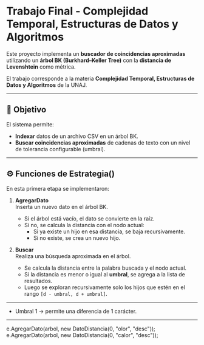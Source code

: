 # Trabajo Final - Complejidad Temporal, Estructuras de Datos y Algoritmos

Este proyecto implementa un **buscador de coincidencias aproximadas** utilizando un **árbol BK (Burkhard–Keller Tree)** con la **distancia de Levenshtein** como métrica.

El trabajo corresponde a la materia **Complejidad Temporal, Estructuras de Datos y Algoritmos** de la UNAJ.

---

## 📌 Objetivo
El sistema permite:
- **Indexar** datos de un archivo CSV en un árbol BK.
- **Buscar coincidencias aproximadas** de cadenas de texto con un nivel de tolerancia configurable (umbral).

---

## ⚙️ Funciones de Estrategia()
En esta primera etapa se implementaron:

1. **AgregarDato**  
   Inserta un nuevo dato en el árbol BK.  
   - Si el árbol está vacío, el dato se convierte en la raíz.  
   - Si no, se calcula la distancia con el nodo actual:  
     - Si ya existe un hijo en esa distancia, se baja recursivamente.  
     - Si no existe, se crea un nuevo hijo.  

2. **Buscar**  
   Realiza una búsqueda aproximada en el árbol.  
   - Se calcula la distancia entre la palabra buscada y el nodo actual.  
   - Si la distancia es menor o igual al **umbral**, se agrega a la lista de resultados.  
   - Luego se exploran recursivamente solo los hijos que estén en el rango `[d - umbral, d + umbral]`.

---

  - Umbral 1 → permite una diferencia de 1 carácter.  

---

e.AgregarDato(arbol, new DatoDistancia(0, "olor", "desc"));
e.AgregarDato(arbol, new DatoDistancia(0, "calor", "desc"));
